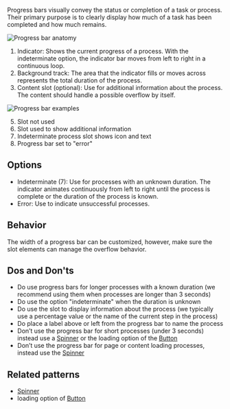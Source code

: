 Progress bars visually convey the status or completion of a task or process. Their primary purpose is to clearly display how much of a task has been completed and how much remains.

![Progress bar anatomy](https://www.figma.com/file/wEptRgAezDU1z80Cn3eZ0o/iX-Pattern-Illustrations?type=design&node-id=2094-345&mode=design&t=fa4W7cvdm8pVsQFn-11)

1. Indicator: Shows the current progress of a process. With the indeterminate option, the indicator bar moves from left to right in a continuous loop.
2. Background track: The area that the indicator fills or moves across represents the total duration of the process.
3. Content slot (optional): Use for additional information about the process. The content should handle a possible overflow by itself.


![Progress bar examples](https://www.figma.com/file/wEptRgAezDU1z80Cn3eZ0o/iX-Pattern-Illustrations?type=design&node-id=2098-372&mode=design&t=fa4W7cvdm8pVsQFn-11)

5. Slot not used
6. Slot used to show additional information
7. Indeterminate process slot shows icon and text
8. Progress bar set to "error"

## Options

- Indeterminate (7): Use for processes with an unknown duration. The indicator animates continuously from left to right until the process is complete or the duration of the process is known.
- Error: Use to indicate unsuccessful processes.


## Behavior
The width of a progress bar can be customized, however, make sure the slot elements can manage the overflow behavior.

## Dos and Don'ts
- Do use progress bars for longer processes with a known duration (we recommend using them when processes are longer than 3 seconds)
- Do use the option "indeterminate" when the duration is unknown
- Do use the slot to display information about the process (we typically use a percentage value or the name of the current step in the process)
- Do place a label above or left from the progress bar to name the process
- Don’t use the progress bar for short processes (under 3 seconds) instead use a [Spinner](./spinner.md) or the loading option of the [Button](./buttons/button.md)
- Don’t use the progress bar for page or content loading processes, instead use the [Spinner](./spinner.md)

## Related patterns
- [Spinner](./spinner.md)
- loading option of [Button](./buttons/)




